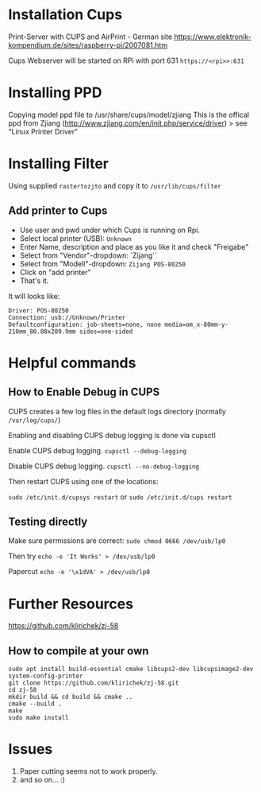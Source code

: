 # Installation Cups

Print-Server with CUPS and AirPrint - German site
https://www.elektronik-kompendium.de/sites/raspberry-pi/2007081.htm


Cups Webserver will be started on RPi with port 631
``https://<rpi>>:631``

# Installing PPD
Copying model ppd file to /usr/share/cups/model/zjiang
This is the offical ppd from Zjiang (http://www.zjiang.com/en/init.php/service/driver) > see "Linux Printer Driver" 

# Installing Filter
Using supplied ```rastertozjto``` and copy it to ```/usr/lib/cups/filter```
 
## Add printer to Cups
- Use user and pwd under which Cups is running on Rpi.
- Select local printer (USB): ``Unknown``
- Enter Name, description and place as you like it and check "Freigabe"
- Select from "Vendor"-dropdown: `Zijang`` 
- Select from "Modell"-dropdown: ``Zijang POS-80250``
- Click on "add printer"
- That's it.

It will looks like:
```
Driver: POS-80250
Connection: usb://Unknown/Printer
Defaultconfiguration: job-sheets=none, none media=om_x-80mm-y-210mm_80.08x209.9mm sides=one-sided
```

# Helpful commands
## How to Enable Debug in CUPS
CUPS creates a few log files in the default logs directory (normally ```/var/log/cups/```) 

Enabling and disabling CUPS debug logging is done via cupsctl
   
Enable CUPS debug logging. ```cupsctl --debug-logging```

Disable CUPS debug logging. ```cupsctl --no-debug-logging```

Then restart CUPS using one of the locations:

```sudo /etc/init.d/cupsys restart``` or
```sudo /etc/init.d/cups restart```


## Testing directly
Make sure permissions are correct:
``sudo chmod 0666 /dev/usb/lp0``

Then try
```echo -e 'It Works' > /dev/usb/lp0```

Papercut
```echo -e '\x1dVA' > /dev/usb/lp0``` 
    


    
# Further Resources
https://github.com/klirichek/zj-58

## How to compile at your own
```
sudo apt install build-essential cmake libcups2-dev libcupsimage2-dev system-config-printer
git clone https://github.com/klirichek/zj-58.git
cd zj-58
mkdir build && cd build && cmake ..
cmake --build .
make
sudo make install
```

# Issues
1. Paper cutting seems not to work properly.
2. and so on... :)